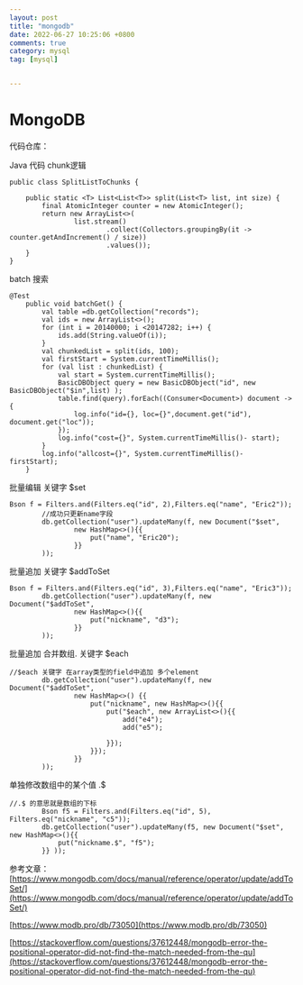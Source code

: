 ```yaml
---
layout: post
title: "mongodb"
date: 2022-06-27 10:25:06 +0800
comments: true
category: mysql
tag: [mysql]


---
```


# MongoDB


代码仓库： 

Java 代码 chunk逻辑

```
public class SplitListToChunks {
 
    public static <T> List<List<T>> split(List<T> list, int size) {
        final AtomicInteger counter = new AtomicInteger();
        return new ArrayList<>(
                list.stream()
                        .collect(Collectors.groupingBy(it -> counter.getAndIncrement() / size))
                        .values());
    }
}
```

batch 搜索
```
@Test
    public void batchGet() {
        val table =db.getCollection("records");
        val ids = new ArrayList<>();
        for (int i = 20140000; i <20147282; i++) {
            ids.add(String.valueOf(i));
        }
        val chunkedList = split(ids, 100);
        val firstStart = System.currentTimeMillis();
        for (val list : chunkedList) {
            val start = System.currentTimeMillis();
            BasicDBObject query = new BasicDBObject("id", new BasicDBObject("$in",list) );
            table.find(query).forEach((Consumer<Document>) document ->{
                log.info("id={}, loc={}",document.get("id"),  document.get("loc"));
            });
            log.info("cost={}", System.currentTimeMillis()- start);
        }
        log.info("allcost={}", System.currentTimeMillis()- firstStart);
    }
```



批量编辑 关键字 $set

```
Bson f = Filters.and(Filters.eq("id", 2),Filters.eq("name", "Eric2"));
        //成功只更新name字段
        db.getCollection("user").updateMany(f, new Document("$set",
                new HashMap<>(){{
                    put("name", "Eric20");
                }}
        ));
```



批量追加 关键字 $addToSet

```
Bson f = Filters.and(Filters.eq("id", 3),Filters.eq("name", "Eric3"));
        db.getCollection("user").updateMany(f, new Document("$addToSet",
                new HashMap<>(){{
                    put("nickname", "d3");
                }}
        ));
```

批量追加  合并数组. 关键字 $each

```
//$each 关键字 在array类型的field中追加 多个element
        db.getCollection("user").updateMany(f, new Document("$addToSet",
                new HashMap<>() {{
                    put("nickname", new HashMap<>(){{
                        put("$each", new ArrayList<>(){{
                            add("e4");
                            add("e5");

                        }});
                    }});
                }}
        ));
```



单独修改数组中的某个值 .$

```
//.$ 的意思就是数组的下标
        Bson f5 = Filters.and(Filters.eq("id", 5), Filters.eq("nickname", "c5"));
        db.getCollection("user").updateMany(f5, new Document("$set", new HashMap<>(){{
            put("nickname.$", "f5");
        }} ));
```



参考文章： [https://www.mongodb.com/docs/manual/reference/operator/update/addToSet/](https://www.mongodb.com/docs/manual/reference/operator/update/addToSet/)

[https://www.modb.pro/db/73050](https://www.modb.pro/db/73050)

[https://stackoverflow.com/questions/37612448/mongodb-error-the-positional-operator-did-not-find-the-match-needed-from-the-qu](https://stackoverflow.com/questions/37612448/mongodb-error-the-positional-operator-did-not-find-the-match-needed-from-the-qu)